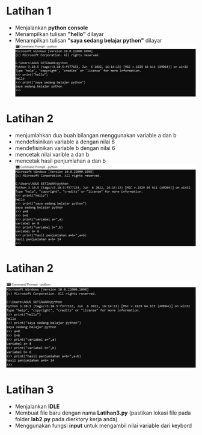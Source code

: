 # Latihan 1
- Menjalankan **python console**
- Menampilkan tulisan **"hello"** dilayar
- Menampilkan tulisan **"saya sedang belajar python"** dilayar
![gambar](gambar/py1.png)

# Latihan 2
- menjumlahkan dua buah bilangan menggunakan variable a dan b
- mendefisinikan variable a dengan nilai 8
- mendefisinikan variable b dengan nilai 6
- mencetak nilai varible a dan b
- mencetak hasil penjumlahan a dan b
![gambar](gambar/py2.png)

# Latihan 2
![gambar](gambar/py3.png)

# Latihan 3
- Menjalankan **IDLE**
- Membuat file baru dengan nama **Latihan3.py** (pastikan lokasi file pada folder **lab2.py** pada dierktory kerja anda)
- Menggunakan fungsi **input** untuk mengambil nilai variable dari keybord
